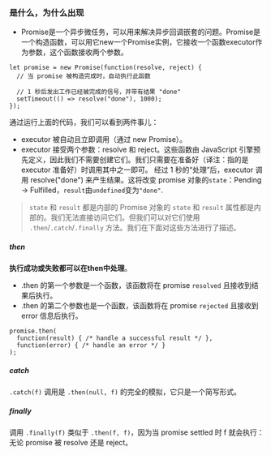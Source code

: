 ### 是什么，为什么出现
  * Promise是一个异步微任务，可以用来解决异步回调嵌套的问题。Promise是一个构造函数，可以用它new一个Promise实例，它接收一个函数executor作为参数，这个函数接收两个参数。

  ```
  let promise = new Promise(function(resolve, reject) {
    // 当 promise 被构造完成时，自动执行此函数
  
    // 1 秒后发出工作已经被完成的信号，并带有结果 "done"
    setTimeout(() => resolve("done"), 1000);
  });
  ```
  通过运行上面的代码，我们可以看到两件事儿：
   * executor 被自动且立即调用（通过 new Promise）。
   * executor 接受两个参数：resolve 和 reject。这些函数由 JavaScript 引擎预先定义，因此我们不需要创建它们。我们只需要在准备好（译注：指的是 executor 准备好）时调用其中之一即可。
  经过 1 秒的“处理”后，executor 调用 resolve("done") 来产生结果。这将改变 promise 对象的`state`：Pending → Fulfilled，`result`由`undefined`变为`"done"`.
  
  >`state` 和 `result` 都是内部的
  > Promise 对象的 `state` 和 `result` 属性都是内部的。我们无法直接访问它们。但我们可以对它们使用 `.then`/`.catch`/`.finally` 方法。我们在下面对这些方法进行了描述。

##### then
  **执行成功或失败都可以在then中处理**。
  * .then 的第一个参数是一个函数，该函数将在 promise `resolved` 且接收到结果后执行。
  * .then 的第二个参数也是一个函数，该函数将在 promise `rejected` 且接收到 error 信息后执行。

  ```
  promise.then(
    function(result) { /* handle a successful result */ },
    function(error) { /* handle an error */ }
  );
  ```

##### catch
  `.catch(f)` 调用是 `.then(null, f)` 的完全的模拟，它只是一个简写形式。
  
##### finally
  调用 `.finally(f)` 类似于 `.then(f, f)`，因为当 promise settled 时 f 就会执行：无论 promise 被 resolve 还是 reject。

